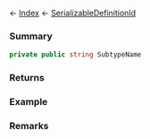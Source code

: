 ← [Index](Api-Index) ← [SerializableDefinitionId](VRage.ObjectBuilders.SerializableDefinitionId)

### Summary

```csharp
private public string SubtypeName
```

### Returns

### Example

### Remarks


